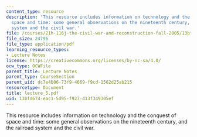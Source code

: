 ```yaml
---
content_type: resource
description: 'This resource includes information on technology and the conquest of
  space and time: some general observations on the nineteenth century, and the railroad
  system and the civil war.'
file: /courses/21h-116j-the-civil-war-and-reconstruction-fall-2005/13bfd674eac15d95f927413f349305ef_lecture_5.pdf
file_size: 24795
file_type: application/pdf
learning_resource_types:
- Lecture Notes
license: https://creativecommons.org/licenses/by-nc-sa/4.0/
ocw_type: OCWFile
parent_title: Lecture Notes
parent_type: CourseSection
parent_uid: dc7e4b06-73f9-4669-f9cd-1562d25ab215
resourcetype: Document
title: lecture_5.pdf
uid: 13bfd674-eac1-5d95-f927-413f349305ef
---
```

This resource includes information on technology and the conquest of space and time: some general observations on the nineteenth century, and the railroad system and the civil war.